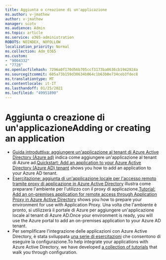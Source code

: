 ```yaml
---
title: Aggiunta o creazione di un'applicazione
ms.author: v-jmathew
author: v-jmathew
manager: scotv
ms.audience: Admin
ms.topic: article
ms.service: o365-administration
ROBOTS: NOINDEX, NOFOLLOW
localization_priority: Normal
ms.collection: Adm_O365
ms.custom:
- "9004332"
- "7728"
ms.openlocfilehash: 7296a0f170d56b705ccf3173ba0636cb1942924a
ms.sourcegitcommit: 605a73b159d30634b064c1b63b0e734ceb3fdec8
ms.translationtype: MT
ms.contentlocale: it-IT
ms.lasthandoff: 01/25/2021
ms.locfileid: "49951890"
---
```

# <a name="adding-or-creating-an-application"></a><span data-ttu-id="63dc2-102">Aggiunta o creazione di un'applicazione</span><span class="sxs-lookup"><span data-stu-id="63dc2-102">Adding or creating an application</span></span>

- <span data-ttu-id="63dc2-103">[Guida introduttiva: aggiungere un'applicazione al tenant di Azure Active Directory (Azure ad)](https://docs.microsoft.com/azure/active-directory/manage-apps/add-application-portal) indica come aggiungere un'applicazione al tenant di Azure ad.</span><span class="sxs-lookup"><span data-stu-id="63dc2-103">[Quickstart: Add an application to your Azure Active Directory (Azure AD) tenant](https://docs.microsoft.com/azure/active-directory/manage-apps/add-application-portal) shows you how to add an application to your Azure AD tenant.</span></span>
- <span data-ttu-id="63dc2-104">[Esercitazione: aggiunta di un'applicazione locale per l'accesso remoto tramite proxy di applicazione in Azure Active Directory](https://docs.microsoft.com/azure/active-directory/manage-apps/application-proxy-add-on-premises-application) illustra come preparare l'ambiente per l'utilizzo con il proxy di applicazione.</span><span class="sxs-lookup"><span data-stu-id="63dc2-104">[Tutorial: Add an on-premises application for remote access through Application Proxy in Azure Active Directory](https://docs.microsoft.com/azure/active-directory/manage-apps/application-proxy-add-on-premises-application) shows you how to prepare your environment for use with Application Proxy.</span></span> <span data-ttu-id="63dc2-105">Una volta che l'ambiente è pronto, si utilizzerà il portale di Azure per aggiungere un'applicazione locale al tenant di Azure AD.</span><span class="sxs-lookup"><span data-stu-id="63dc2-105">Once your environment is ready, you will use the Azure portal to add an on-premises application to your Azure AD tenant.</span></span>
- <span data-ttu-id="63dc2-106">Per semplificare l'integrazione delle applicazioni con Azure Active Directory, è stata sviluppata [una serie di esercitazioni](https://docs.microsoft.com/azure/active-directory/saas-apps/tutorial-list) che consentono di eseguire la configurazione.</span><span class="sxs-lookup"><span data-stu-id="63dc2-106">To help integrate your applications with Azure Active Directory, we have developed [a collection of tutorials](https://docs.microsoft.com/azure/active-directory/saas-apps/tutorial-list) that walk you through configuration.</span></span>
